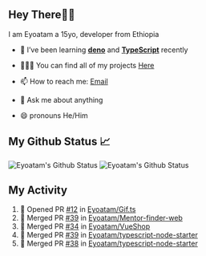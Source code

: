 ## Hey There👋🏽

I am Eyoatam a 15yo, developer from Ethiopia

- 🔭 I’ve been learning **[deno](https://github.com/denoland/deno)** and **[TypeScript](https://github.com/microsoft/TypeScript)** recently 

- 🧑🏽‍💻  You can find all of my projects [Here](https://github.com/Eyoatam?tab=repositories)

- 📫  How to reach me: [Email](mailto:eyoatamtamirat7@gmail.com)

- 💬 Ask me about anything

- 😄 pronouns He/Him

## My Github Status 📈 
<p> 
  <img src="https://github-readme-stats.vercel.app/api?username=Eyoatam&show_icons=true&theme=prussian" alt="Eyoatam's Github Status" />
  <img src="https://github-readme-stats.vercel.app/api/top-langs/?username=Eyoatam&layout=compact&theme=prussian" alt="Eyoatam's Github Status" />
</p>

## My Activity

<!--START_SECTION:activity-->
1. 💪 Opened PR [#12](https://github.com/Eyoatam/Gif.ts/pull/12) in [Eyoatam/Gif.ts](https://github.com/Eyoatam/Gif.ts)
2. 🎉 Merged PR [#39](https://github.com/Eyoatam/Mentor-finder-web/pull/39) in [Eyoatam/Mentor-finder-web](https://github.com/Eyoatam/Mentor-finder-web)
3. 🎉 Merged PR [#34](https://github.com/Eyoatam/VueShop/pull/34) in [Eyoatam/VueShop](https://github.com/Eyoatam/VueShop)
4. 🎉 Merged PR [#39](https://github.com/Eyoatam/typescript-node-starter/pull/39) in [Eyoatam/typescript-node-starter](https://github.com/Eyoatam/typescript-node-starter)
5. 🎉 Merged PR [#38](https://github.com/Eyoatam/typescript-node-starter/pull/38) in [Eyoatam/typescript-node-starter](https://github.com/Eyoatam/typescript-node-starter)
<!--END_SECTION:activity-->
